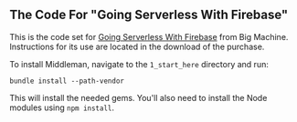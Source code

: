 ## The Code For "Going Serverless With Firebase"

This is the code set for [Going Serverless With Firebase](https://bigmachine.io/firebase) from Big Machine. Instructions for its use are located in the download of the purchase.

To install Middleman, navigate to the `1_start_here` directory and run:

```
bundle install --path-vendor
```

This will install the needed gems. You'll also need to install the Node modules using `npm install`.
